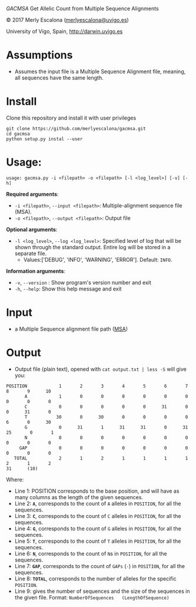 
*GACMSA*
Get Allelic Count from Multiple Sequence Alignments

© 2017 Merly Escalona (<merlyescalona@uvigo.es>)

University of Vigo, Spain, http://darwin.uvigo.es

# Assumptions

- Assumes the input file is a Multiple Sequence Alignment file, meaning, all
sequences have the same length.

# Install

Clone this repository and install it with user privileges

```
git clone https://github.com/merlyescalona/gacmsa.git
cd gacmsa
python setup.py instal --user
```

# Usage:
```
usage: gacmsa.py -i <filepath> -o <filepath> [-l <log_level>] [-v] [-h]
```

**Required arguments**:
- `-i <filepath>`, `--input <filepath>`: Multiple-alignment sequence file (MSA).
- `-o <filepath>`, `--output <filepath>`: Output file

**Optional arguments**:
- `-l <log_level>`, `--log <log_level>`: Specified level of log that will be shown through the standard output. Entire log will be stored in a separate file.
    - Values:['DEBUG', 'INFO', 'WARNING', 'ERROR']. Default: `INFO`.

**Information arguments**:
- `-v`, `--version`  : Show program's version number and exit
- `-h`, `--help`: Show this help message and exit

# Input

- a Multiple Sequence alignment file path ([MSA](https://en.wikipedia.org/wiki/Multiple_sequence_alignment))

# Output

- Output file (plain text), opened with `cat output.txt | less -S` will give you:

```
POSITION            1       2       3       4       5       6       7       8       9      10
       A            1       0       0       0       0       0       0       0       0       0
       C            0       0       0       0       0      31       0       0      31       0
       T           30       0      30       0       0       0       0       6       0      30
       G            0      31       1      31      31       0      31      25       0       1
       N            0       0       0       0       0       0       0       0       0       0
     GAP            0       0       0       0       0       0       0       0       0       0
   TOTAL            2       1       2       1       1       1       1       2       1       2
31      (10)
```


Where:

- Line 1: POSITION corresponds to the base position, and will have as many columns as the length of the given sequences.
- Line 2: **`A`**, corresponds to the count of `A` alleles in `POSITION`, for all the sequences.
- Line 3: **`C`**, corresponds to the count of `C` alleles in `POSITION`, for all the sequences.
- Line 4: **`G`**, corresponds to the count of `G` alleles in `POSITION`, for all the sequences.
- Line 5: **`T`**, corresponds to the count of `T` alleles in `POSITION`, for all the sequences.
- Line 6: **`N`**, corresponds to the count of `N`s in `POSITION`, for all the sequences.
- Line 7: **`GAP`**, corresponds to the count of `GAPs` (`-`) in `POSITION`, for all the sequences.
- Line 8: **`TOTAL`**, corresponds to the number of alleles for the specific `POSITION`.
- Line 9: gives the number of sequences and the size of the sequences in the given file. Format: `NumberOfSequences   (LengthOfSequence)`
